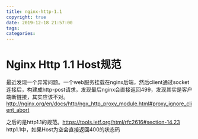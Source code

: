 ```yaml
---
title: nginx-http-1.1
copyright: true
date: 2019-12-18 21:57:00
tags:
categories:
---
```


# Nginx Http 1.1 Host规范

最近发现一个异常问题。一个web服务挂载在nginx后端，然后client通过socket连接后，构建成http-post请求，发现最后nginx会直接返回499，发现其实是客户端断链接，其实应该不对。http://nginx.org/en/docs/http/ngx_http_proxy_module.html#proxy_ignore_client_abort


之后的是http1.1的规范。https://tools.ietf.org/html/rfc2616#section-14.23 http1.1中，如果Host为空会直接返回400的状态码